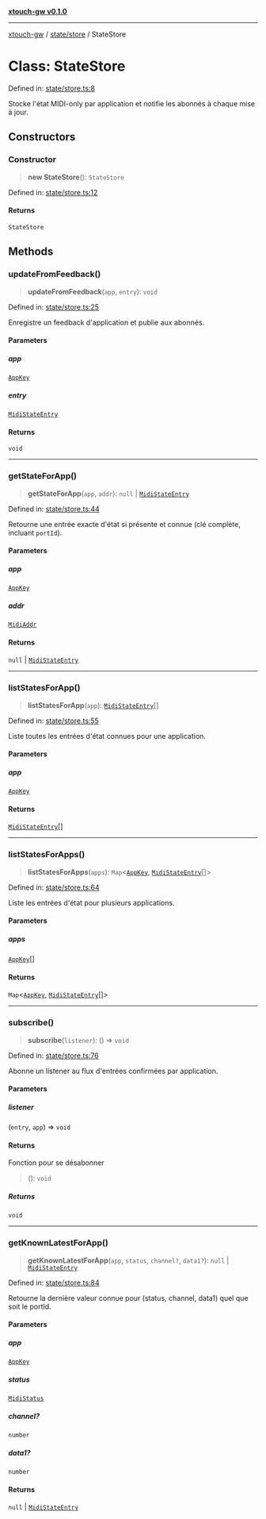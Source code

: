 [**xtouch-gw v0.1.0**](../../../README.md)

***

[xtouch-gw](../../../README.md) / [state/store](../README.md) / StateStore

# Class: StateStore

Defined in: [state/store.ts:8](https://github.com/JulienCr/xtouch-gw/blob/4762a61efc98f67cb78942b4a0e2d9f4848bdf43/src/state/store.ts#L8)

Stocke l'état MIDI-only par application et notifie les abonnés à chaque mise à jour.

## Constructors

### Constructor

> **new StateStore**(): `StateStore`

Defined in: [state/store.ts:12](https://github.com/JulienCr/xtouch-gw/blob/4762a61efc98f67cb78942b4a0e2d9f4848bdf43/src/state/store.ts#L12)

#### Returns

`StateStore`

## Methods

### updateFromFeedback()

> **updateFromFeedback**(`app`, `entry`): `void`

Defined in: [state/store.ts:25](https://github.com/JulienCr/xtouch-gw/blob/4762a61efc98f67cb78942b4a0e2d9f4848bdf43/src/state/store.ts#L25)

Enregistre un feedback d'application et publie aux abonnés.

#### Parameters

##### app

[`AppKey`](../../types/type-aliases/AppKey.md)

##### entry

[`MidiStateEntry`](../../types/interfaces/MidiStateEntry.md)

#### Returns

`void`

***

### getStateForApp()

> **getStateForApp**(`app`, `addr`): `null` \| [`MidiStateEntry`](../../types/interfaces/MidiStateEntry.md)

Defined in: [state/store.ts:44](https://github.com/JulienCr/xtouch-gw/blob/4762a61efc98f67cb78942b4a0e2d9f4848bdf43/src/state/store.ts#L44)

Retourne une entrée exacte d'état si présente et connue (clé complète, incluant `portId`).

#### Parameters

##### app

[`AppKey`](../../types/type-aliases/AppKey.md)

##### addr

[`MidiAddr`](../../types/interfaces/MidiAddr.md)

#### Returns

`null` \| [`MidiStateEntry`](../../types/interfaces/MidiStateEntry.md)

***

### listStatesForApp()

> **listStatesForApp**(`app`): [`MidiStateEntry`](../../types/interfaces/MidiStateEntry.md)[]

Defined in: [state/store.ts:55](https://github.com/JulienCr/xtouch-gw/blob/4762a61efc98f67cb78942b4a0e2d9f4848bdf43/src/state/store.ts#L55)

Liste toutes les entrées d'état connues pour une application.

#### Parameters

##### app

[`AppKey`](../../types/type-aliases/AppKey.md)

#### Returns

[`MidiStateEntry`](../../types/interfaces/MidiStateEntry.md)[]

***

### listStatesForApps()

> **listStatesForApps**(`apps`): `Map`\<[`AppKey`](../../types/type-aliases/AppKey.md), [`MidiStateEntry`](../../types/interfaces/MidiStateEntry.md)[]\>

Defined in: [state/store.ts:64](https://github.com/JulienCr/xtouch-gw/blob/4762a61efc98f67cb78942b4a0e2d9f4848bdf43/src/state/store.ts#L64)

Liste les entrées d'état pour plusieurs applications.

#### Parameters

##### apps

[`AppKey`](../../types/type-aliases/AppKey.md)[]

#### Returns

`Map`\<[`AppKey`](../../types/type-aliases/AppKey.md), [`MidiStateEntry`](../../types/interfaces/MidiStateEntry.md)[]\>

***

### subscribe()

> **subscribe**(`listener`): () => `void`

Defined in: [state/store.ts:76](https://github.com/JulienCr/xtouch-gw/blob/4762a61efc98f67cb78942b4a0e2d9f4848bdf43/src/state/store.ts#L76)

Abonne un listener au flux d'entrées confirmées par application.

#### Parameters

##### listener

(`entry`, `app`) => `void`

#### Returns

Fonction pour se désabonner

> (): `void`

##### Returns

`void`

***

### getKnownLatestForApp()

> **getKnownLatestForApp**(`app`, `status`, `channel?`, `data1?`): `null` \| [`MidiStateEntry`](../../types/interfaces/MidiStateEntry.md)

Defined in: [state/store.ts:84](https://github.com/JulienCr/xtouch-gw/blob/4762a61efc98f67cb78942b4a0e2d9f4848bdf43/src/state/store.ts#L84)

Retourne la dernière valeur connue pour (status, channel, data1) quel que soit le portId.

#### Parameters

##### app

[`AppKey`](../../types/type-aliases/AppKey.md)

##### status

[`MidiStatus`](../../types/type-aliases/MidiStatus.md)

##### channel?

`number`

##### data1?

`number`

#### Returns

`null` \| [`MidiStateEntry`](../../types/interfaces/MidiStateEntry.md)
